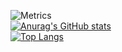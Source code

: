 ![Metrics](https://metrics.lecoq.io/xiaolin0429?template=classic&base=header%2C%20activity%2C%20community%2C%20repositories%2C%20metadata&base.indepth=false&base.hireable=false&base.skip=false&config.timezone=Asia%2FShanghai)<br>
[![Anurag's GitHub stats](https://github-readme-stats.vercel.app/api?username=xiaolin0429)](https://github.com/anuraghazra/github-readme-stats)
<br>
[![Top Langs](https://github-readme-stats.vercel.app/api/top-langs/?username=xiaolin0429)](https://github.com/anuraghazra/github-readme-stats)

